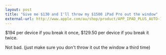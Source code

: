```yaml
---
layout: post
title: "Give me $130 and I'll throw my $1500 iPad Pro out the window"
external-url: http://www.apple.com/au/shop/product/APP_IPAD_PLUS_AUTO-112700/applecare-for-ipad
---
```


$194 per device if you break it once, $129.50 per device if you break it twice. 

Not bad. (just make sure you don't throw it out the window a third time)